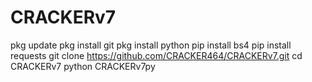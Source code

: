 # CRACKERv7
pkg update 
pkg install git 
pkg install python 
pip install bs4 
pip install requests 
git clone https://github.com/CRACKER464/CRACKERv7.git
cd CRACKERv7
python CRACKERv7py
